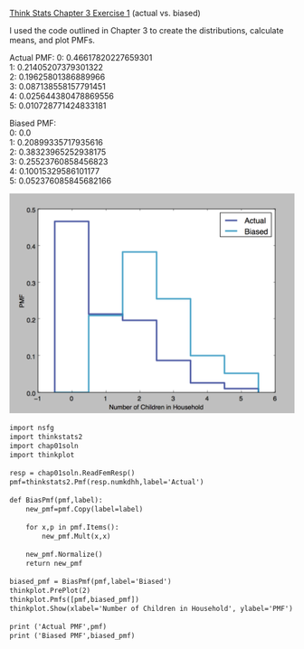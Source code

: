 [Think Stats Chapter 3 Exercise 1](http://greenteapress.com/thinkstats2/html/thinkstats2004.html#toc31) (actual vs. biased)

I used the code outlined in Chapter 3 to create the distributions, calculate means, and plot PMFs.

Actual PMF: 
0: 0.46617820227659301  
1: 0.21405207379301322  
2: 0.19625801386889966  
3: 0.087138558157791451  
4: 0.025644380478869556  
5: 0.010728771424833181  

Biased PMF:  
0: 0.0  
1: 0.20899335717935616  
2: 0.38323965252938175  
3: 0.25523760858456823  
4: 0.10015329586101177  
5: 0.052376085845682166

![PMF plot](img/Ch3Ex1_PMF.png)

```
import nsfg
import thinkstats2
import chap01soln
import thinkplot

resp = chap01soln.ReadFemResp()
pmf=thinkstats2.Pmf(resp.numkdhh,label='Actual')

def BiasPmf(pmf,label):
	new_pmf=pmf.Copy(label=label)
	
	for x,p in pmf.Items():
		new_pmf.Mult(x,x)
	
	new_pmf.Normalize()
	return new_pmf

biased_pmf = BiasPmf(pmf,label='Biased')
thinkplot.PrePlot(2)
thinkplot.Pmfs([pmf,biased_pmf])
thinkplot.Show(xlabel='Number of Children in Household', ylabel='PMF')

print ('Actual PMF',pmf)
print ('Biased PMF',biased_pmf)
```
